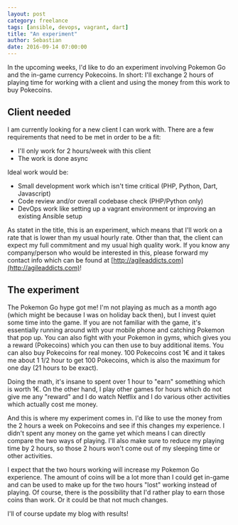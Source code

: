 ```yaml
---
layout: post
category: freelance
tags: [ansible, devops, vagrant, dart]
title: "An experiment"
author: Sebastian
date: 2016-09-14 07:00:00
---
```

In the upcoming weeks, I'd like to do an experiment involving Pokemon Go and the in-game currency Pokecoins. In short: I'll exchange 2 hours of playing time for working with a client and using the money from this work to buy Pokecoins.

## Client needed
I am currently looking for a new client I can work with. There are a few requirements that need to be met in order to be a fit:

* I'll only work for 2 hours/week with this client
* The work is done async

Ideal work would be:

* Small development work which isn't time critical (PHP, Python, Dart, Javascript)
* Code review and/or overall codebase check (PHP/Python only)
* DevOps work like setting up a vagrant environment or improving an existing Ansible setup

As statet in the title, this is an experiment, which means that I'll work on a rate that is lower than my usual hourly rate. Other than that, the client can expect my full commitment and my usual high quality work. If you know any company/person who would be interested in this, please forward my contact info which can be found at [http://agileaddicts.com](http://agileaddicts.com)!

## The experiment

The Pokemon Go hype got me! I'm not playing as much as a month ago (which might be because I was on holiday back then), but I invest quiet some time into the game. If you are not familiar with the game, it's essentially running around with your mobile phone and catching Pokemon that pop up. You can also fight with your Pokemon in gyms, which gives you a reward (Pokecoins) which you can then use to buy additional items. You can also buy Pokecoins for real money. 100 Pokecoins cost 1€ and it takes me about 1 1/2 hour to get 100 Pokecoins, which is also the maximum for one day (21 hours to be exact).

Doing the math, it's insane to spent over 1 hour to "earn" something which is worth 1€. On the other hand, I play other games for hours which do not give me any "reward" and I do watch Netflix and I do various other activities which actually cost me money.

And this is where my experiment comes in. I'd like to use the money from the 2 hours a week on Pokecoins and see if this changes my experience. I didn't spent any money on the game yet which means I can directly compare the two ways of playing. I'll also make sure to reduce my playing time by 2 hours, so those 2 hours won't come out of my sleeping time or other activities.

I expect that the two hours working will increase my Pokemon Go experience. The amount of coins will be a lot more than I could get in-game and can be used to make up for the two hours "lost" working instead of playing. Of course, there is the possibility that I'd rather play to earn those coins than work. Or it could be that not much changes.

I'll of course update my blog with results!
